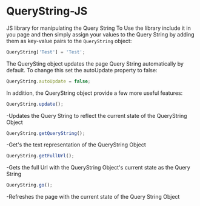 # QueryString-JS
JS library for manipulating the Query String
To Use the library include it in you page and then simply assign your values to the Query String by adding them as key-value pairs to the ```QueryString``` object:
```javascript
QueryString['Test'] = 'Test';
```
The QuerySting object updates the page Query String automatically by default. To change this set the autoUpdate property to false:
```javascript
QueryString.autoUpdate = false;
```
In addition, the QueryString object provide a few more useful features:
```javascript
QueryString.update();
```
-Updates the Query String to reflect the current state of the QueryString Object
```javascript
QueryString.getQueryString();
```
-Get's the text representation of the QueryString Object
```javascript
QueryString.getFullUrl();
```
-Gets the full Url with the QueryString Object's current state as the Query String
```javascript
QueryString.go();
```
-Refreshes the page with the current state of the Query String Object
